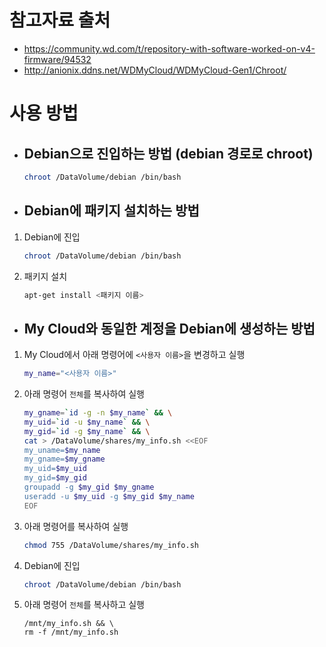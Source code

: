 # 참고자료 출처
* https://community.wd.com/t/repository-with-software-worked-on-v4-firmware/94532
* http://anionix.ddns.net/WDMyCloud/WDMyCloud-Gen1/Chroot/

# 사용 방법
* ## Debian으로 진입하는 방법 (debian 경로로 chroot)
  ```sh
  chroot /DataVolume/debian /bin/bash
  ```

* ## Debian에 패키지 설치하는 방법
1. Debian에 진입
    ```sh
    chroot /DataVolume/debian /bin/bash
    ```
2. 패키지 설치
    ```sh
    apt-get install <패키지 이름>
    ```

* ## My Cloud와 동일한 계정을 Debian에 생성하는 방법
1. My Cloud에서 아래 명령어에 `<사용자 이름>`을 변경하고 실행
    ```sh
    my_name="<사용자 이름>"
    ```
2. 아래 명령어 `전체`를 복사하여 실행
    ```sh
    my_gname=`id -g -n $my_name` && \
    my_uid=`id -u $my_name` && \
    my_gid=`id -g $my_name` && \
    cat > /DataVolume/shares/my_info.sh <<EOF
    my_uname=$my_name
    my_gname=$my_gname
    my_uid=$my_uid
    my_gid=$my_gid
    groupadd -g $my_gid $my_gname
    useradd -u $my_uid -g $my_gid $my_name
    EOF
    ```
3. 아래 명령어를 복사하여 실행
    ```sh
    chmod 755 /DataVolume/shares/my_info.sh
    ```
4. Debian에 진입
    ```sh
    chroot /DataVolume/debian /bin/bash
    ```
5. 아래 명령어 `전체`를 복사하고 실행
    ```
    /mnt/my_info.sh && \
    rm -f /mnt/my_info.sh
    ```